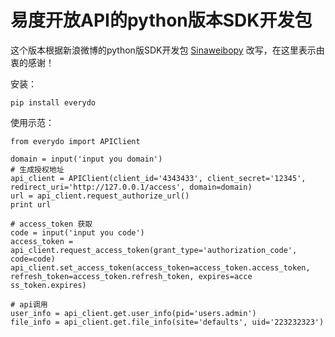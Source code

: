 易度开放API的python版本SDK开发包
===================================


这个版本根据新浪微博的python版SDK开发包 [Sinaweibopy](http://michaelliao.github.io/sinaweibopy "Sinaweibopy") 改写，在这里表示由衷的感谢！

安装：

    pip install everydo


使用示范：

    from everydo import APIClient

    domain = input('input you domain')
    # 生成授权地址
    api_client = APIClient(client_id='4343433', client_secret='12345', redirect_uri='http://127.0.0.1/access', domain=domain)
    url = api_client.request_authorize_url()
    print url
       
    # access_token 获取
    code = input('input you code')
    access_token = api_client.request_access_token(grant_type='authorization_code', code=code)
    api_client.set_access_token(access_token=access_token.access_token, refresh_token=access_token.refresh_token, expires=acce    ss_token.expires)
 
    # api调用
    user_info = api_client.get.user_info(pid='users.admin')
    file_info = api_client.get.file_info(site='defaults', uid='223232323')
